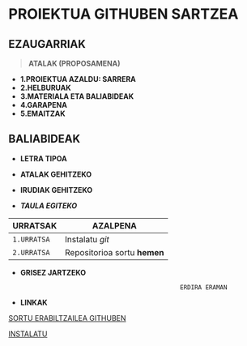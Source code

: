 # PROIEKTUA GITHUBEN SARTZEA

## EZAUGARRIAK

> **ATALAK (PROPOSAMENA)**

* **1.PROIEKTUA AZALDU: SARRERA**
* **2.HELBURUAK**
* **3.MATERIALA ETA BALIABIDEAK**
* **4.GARAPENA**
* **5.EMAITZAK**


## BALIABIDEAK

* **LETRA TIPOA**

* **ATALAK GEHITZEKO**

* **IRUDIAK GEHITZEKO**


* ***TAULA EGITEKO***

| URRATSAK | AZALPENA |
| --- | --- |
| `1.URRATSA` | Instalatu *git* |
| `2.URRATSA` | Repositorioa sortu **hemen**|

* **GRISEZ JARTZEKO**

                                                  ERDIRA ERAMAN

* **LINKAK**

[SORTU ERABILTZAILEA GITHUBEN](https://github.com/)

[INSTALATU](https://github.com/leirerodriguez/GITHUB/blob/main/REPOSITORIOA%20SORTZEKO.txt)
